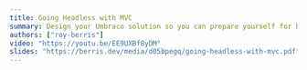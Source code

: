 ```yaml
---
title: Going Headless with MVC
summary: Design your Umbraco solution so you can prepare yourself for headless while still using server-side rendering and common MVC patterns. In this presentation I'll be talking about software design and what it means to go "Headless" with Umbraco.
authors: ["roy-berris"]
video: "https://youtu.be/EE9UXBf8yDM"
slides: "https://berris.dev/media/d05bpegq/going-headless-with-mvc.pdf"
---
```

